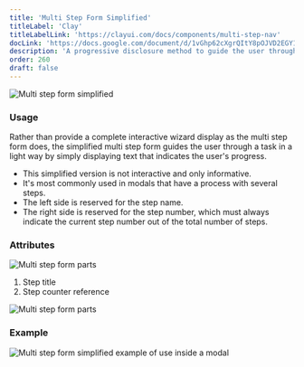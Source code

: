 ```yaml
---
title: 'Multi Step Form Simplified'
titleLabel: 'Clay'
titleLabelLink: 'https://clayui.com/docs/components/multi-step-nav'
docLink: 'https://docs.google.com/document/d/1vGhp62cXgrQItY8pOJVD2EGY1DjXziaaMjL7bsrgAlE/edit?usp=sharing'
description: 'A progressive disclosure method to guide the user through a task divided into several steps.'
order: 260
draft: false
---
```


![Multi step form simplified](/images/lexicon/MultiStepFormSimplified.jpg)

### Usage

Rather than provide a complete interactive wizard display as the multi step form does, the simplified multi step form guides the user through a task in a light way by simply displaying text that indicates the user's progress.

-   This simplified version is not interactive and only informative.
-   It's most commonly used in modals that have a process with several steps.
-   The left side is reserved for the step name.
-   The right side is reserved for the step number, which must always indicate the current step number out of the total number of steps.

### Attributes

![Multi step form parts](/images/lexicon/MultiStepFormSimpliParts.jpg)

1. Step title
2. Step counter reference

![Multi step form parts](/images/lexicon/MultiStepFormSimpliMetrics.jpg)

### Example

![Multi step form simplified example of use inside a modal](/images/lexicon/MultiStepFormSimplifiedExample.jpg)
